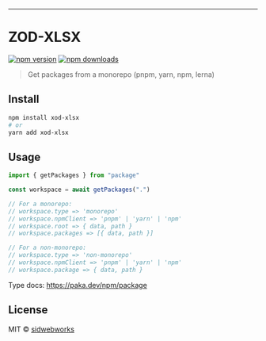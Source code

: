 
---

# ZOD-XLSX

[![npm version](https://badgen.net/npm/v/package)](https://npm.im/package) [![npm downloads](https://badgen.net/npm/dm/@sidwebworks/get-packages)](https://npm.im/@sidwebworks/get-packages)

> Get packages from a monorepo (pnpm, yarn, npm, lerna)

## Install

```bash
npm install xod-xlsx
# or
yarn add xod-xlsx
```

## Usage

```ts
import { getPackages } from "package"

const workspace = await getPackages(".")

// For a monorepo:
// workspace.type => 'monorepo'
// workspace.npmClient => 'pnpm' | 'yarn' | 'npm'
// workspace.root => { data, path }
// workspace.packages => [{ data, path }]

// For a non-monorepo:
// workspace.type => 'non-monorepo'
// workspace.npmClient => 'pnpm' | 'yarn' | 'npm'
// workspace.package => { data, path }
```

Type docs: https://paka.dev/npm/package


## License

MIT &copy; [sidwebworks](https://github.com/sponsors/sidwebworks)